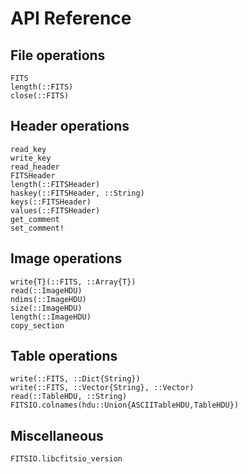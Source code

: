 # API Reference

## File operations

```@docs
FITS
length(::FITS)
close(::FITS)
```

## Header operations

```@docs
read_key
write_key
read_header
FITSHeader
length(::FITSHeader)
haskey(::FITSHeader, ::String)
keys(::FITSHeader)
values(::FITSHeader)
get_comment
set_comment!
```

## Image operations

```@docs
write{T}(::FITS, ::Array{T})
read(::ImageHDU)
ndims(::ImageHDU)
size(::ImageHDU)
length(::ImageHDU)
copy_section
```

## Table operations

```@docs
write(::FITS, ::Dict{String})
write(::FITS, ::Vector{String}, ::Vector)
read(::TableHDU, ::String)
FITSIO.colnames(hdu::Union{ASCIITableHDU,TableHDU})
```

## Miscellaneous

```@docs
FITSIO.libcfitsio_version
```
